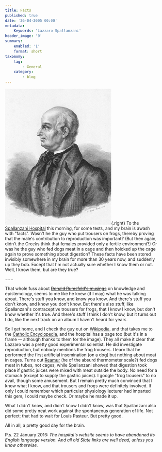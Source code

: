 ```yaml
---
title: Facts
published: true
date: '26-04-2005 00:00'
metadata:
    Keywords: 'Lazzaro Spallanzani'
header_image: '0'
summary:
    enabled: '1'
    format: short
taxonomy:
    tag:
        - General
    category:
        - blog
---
```


![Spallanzani](Spallanzani.jpg){.right} To the [Spallanzani Hospital](http://www.inmi.it/) this morning, for some tests, and my brain is awash with "facts". Wasn't he the guy who put trousers on frogs, thereby proving that the male's contribution to reproduction was important? (But then again, didn't the Greeks think that females provided only a fertile environment?) Or was he the guy who fed dogs meat in a cage and then hoicked up the cage again to prove something about digestion? These facts have been stored invisibly somewhere in my brain for more than 30 years now, and suddenly up they bob. Except that I'm not actually sure whether I know them or not. Well, I know them, but are they true?

===

That whole fuss about [~~Donald Rumsfeld's musings~~](http://slate.msn.com/id/2081042/) on knowledge and epistemology, seems to me like he knew (if I may) what he was talking about. There's stuff you know, and know you know. And there's stuff you don't know, and know you don't know. But there's also stuff, like Spallanzani's contraceptive trousers for frogs, that I know I know, but don't know whether it's true. And there's stuff I think I don't know, but it turns out I do, like the next track on an album I haven't heard for years.

So I get home, and I check the guy out on [Wikipedia](http://en.wikipedia.org/wiki/Lazzaro_Spallanzani), and that takes me to the [Catholic Encyclopedia](http://www.newadvent.org/cathen/14209a.htm), and the hospital has a page too (but it's in a frame <spit>  -- although thanks to them for the image). They all make it clear that Lazzaro was a pretty good experimental scientist. He did investigate reproduction, but nobody mentions the frog trousers. I learn that he performed the first artificial insemination (on a dog) but nothing about meat in cages. Turns out [Reamur](http://embryology.med.unsw.edu.au/History/page4a.htm) (he of the absurd thermometer scale?) fed dogs meat in tubes, not cages, while Spallanzani showed that digestion took place if gastric juices were mixed with meat outside the body. No need for a stomach (except to supply the gastric juices). I google "frog trousers" to no avail, though some amusement. But I remain pretty much convinced that I know what I know, and that trousers and frogs were definitely involved. If only I could remember which particular physiology lecturer had imparted this gem, I could maybe check. Or maybe he made it up.

What I didn't know, and didn't know I didn't know, was that Spallanzani also did some pretty neat work against the spontaneous generation of life. Not perfect; that had to wait for Louis Pasteur. But pretty good.

All in all, a pretty good day for the brain.

P.s. 22 January 2016: _The hospital's website seems to have abandoned its English language version. And all old Slate links are well dead, unless you know otherwise._ 